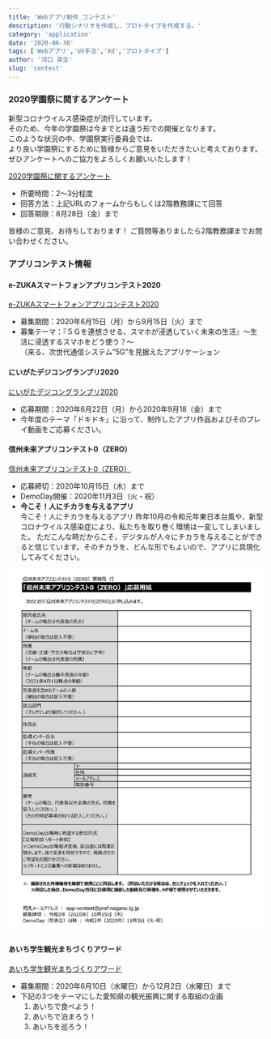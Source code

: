 ```yaml
---
title: 'Webアプリ制作_コンテスト'
description: '行動シナリオを作成し、プロトタイプを作成する。'
category: 'application'
date: '2020-06-30'
tags: ['Webアプリ','UX手法','Xd','プロトタイプ']
author: '河口 英生'
slug: 'contest'
---
```

<div class="post-section">
<h3 class="title is-5" >2020学園祭に関するアンケート</h3>

新型コロナウイルス感染症が流行しています。  
そのため、今年の学園祭は今までとは違う形での開催となります。  
このような状況の中、学園祭実行委員会では、  
より良い学園祭にするために皆様からご意見をいただきたいと考えております。  
ぜひアンケートへのご協力をよろしくお願いいたします！

[2020学園祭に関するアンケート](https://forms.gle/Cc2MsFesDzFgvbh49)

- 所要時間：2～3分程度
- 回答方法：上記URLのフォームからもしくは2階教務課にて回答
- 回答期限：8月28日（金）まで

皆様のご意見、お待ちしております！
ご質問等ありましたら2階教務課までお問い合わせください。

</div>

<div class="post-section">
<h3 class="title is-5" >アプリコンテスト情報</h3>

<h4 class="title is-6" >e-ZUKAスマートフォンアプリコンテスト2020</h4>

[e-ZUKAスマートフォンアプリコンテスト2020](http://e-zuka.info/2020/)
- 募集期間：2020年6月15日（月）から9月15日（火）まで
- 募集テーマ：『５Ｇを連想させる、スマホが浸透していく未来の生活』～生活に浸透するスマホをどう使う？～  
（来る、次世代通信システム”5G”を見据えたアプリケーション

<h4 class="title is-6" >にいがたデジコングランプリ2020</h4>

[にいがたデジコングランプリ2020](https://www.niigata-digicon.com/digicon/index.html)
- 応募期間：2020年6月22日（月）から2020年9月18（金）まで
- 今年度のテーマ「ドキドキ」に沿って、制作したアプリ作品およびそのプレイ動画をご応募ください。

<h4 class="title is-6" >信州未来アプリコンテスト0（ZERO）</h4>

[信州未来アプリコンテスト0（ZERO）](https://shinshu-futureapp.net/)
- 応募締切：2020年10月15日（木）まで
- DemoDay開催：2020年11月3日（火・祝）
- __今こそ！人にチカラを与えるアプリ__  
今こそ！人にチカラを与えるアプリ
昨年10月の令和元年東日本台風や、新型コロナウイルス感染症により、私たちを取り巻く環境は一変してしまいました。
ただこんな時だからこそ、デジタルが人々にチカラを与えることができると信じています。そのチカラを、どんな形でもよいので、アプリに具現化してみてください。

![コンテストエントリーシート](../../images/appcontest0-2020_entry.jpg)

<h4 class="title is-6" >あいち学生観光まちづくりアワード</h4>

[あいち学生観光まちづくりアワード](https://www.pref.aichi.jp/soshiki/kanko/award-2-bosyuu.html)
- 募集期間：2020年6月10日（水曜日）から12月2日（水曜日）まで
- 下記の3つをテーマにした愛知県の観光振興に関する取組の企画
  1. あいちで食べよう！
  2. あいちで泊まろう！
  3. あいちを巡ろう！

</div>

